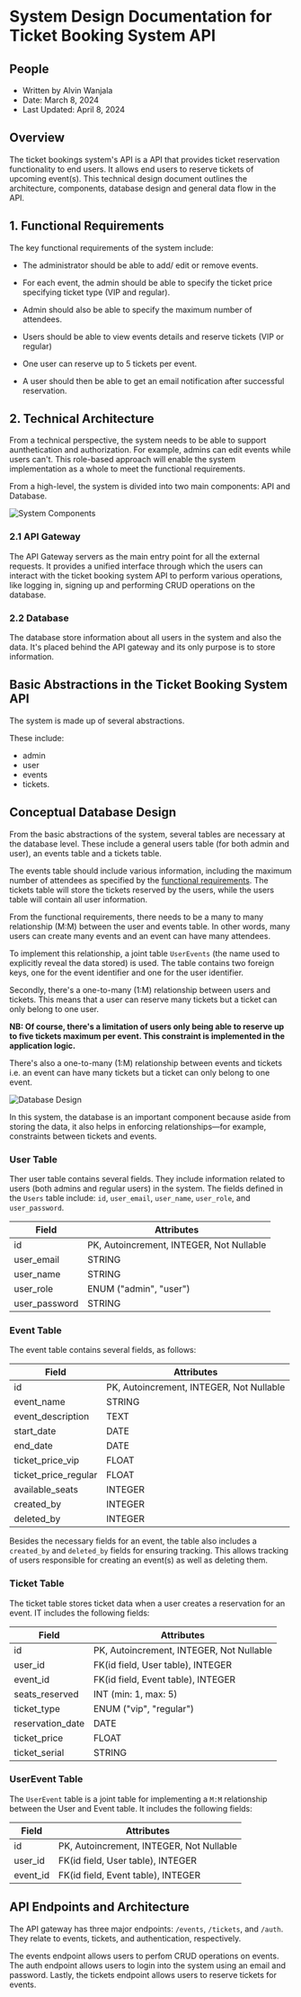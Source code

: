 # System Design Documentation for Ticket Booking System API

## People

- Written by Alvin Wanjala
- Date: March 8, 2024
- Last Updated: April 8, 2024

## Overview

The ticket bookings system's API is a API that provides ticket reservation functionality to end users. It allows end users to reserve tickets of upcoming event(s). This technical design document outlines the architecture, components, database design and general data flow in the API.

## 1. Functional Requirements

The key functional requirements of the system include:

- The administrator should be able to add/ edit or remove events.
- For each event, the admin should be able to specify the ticket price specifying ticket type (VIP and regular).

- Admin should also be able to specify the maximum number of attendees.

- Users should be able to view events details and reserve tickets (VIP or regular)

- One user can reserve up to 5 tickets per event.

- A user should then be able to get an email notification after successful reservation.

## 2. Technical Architecture

From a technical perspective, the system needs to be able to support aunthetication and authorization. For example, admins can edit events while users can't. This role-based approach will enable the system implementation as a whole to meet the functional requirements.

From a high-level, the system is divided into two main components: API and Database.

![System Components](./static/img/system-components.png)


### 2.1 API Gateway

The API Gateway servers as the main entry point for all the external requests. It provides a unified interface through which the users can interact with the ticket booking system API to perform various operations, like logging in, signing up and performing CRUD operations on the database.

### 2.2 Database

The database store information about all users in the system and also the data. It's placed behind the API gateway and its only purpose is to store information.

## Basic Abstractions in the Ticket Booking System API

The system is made up of several abstractions.

These include:

- admin
- user
- events
- tickets.

## Conceptual Database Design

From the basic abstractions of the system, several tables are necessary at the database level. These include a general users table (for both admin and user), an events table and a tickets table.

The events table should include various information, including the maximum number of attendees as specified by the [functional requirements](#1-functional-requirements). The tickets table will store the tickets reserved by the users, while the users table will contain all user information.

From the functional requirements, there needs to be a many to many relationship (M:M) between the user and events table. In other words, many users can create many events and an event can have many attendees.

To implement this relationship, a joint table `UserEvents` (the name used to explicitly reveal the data stored) is used. The table contains two foreign keys, one for the event identifier and one for the user identifier.

Secondly, there's a one-to-many (1:M) relationship between users and tickets. This means that a user can reserve many tickets but a ticket can only belong to one user.

**NB: Of course, there's a limitation of users only being able to reserve up to five tickets maximum per event. This constraint is implemented in the application logic.**

There's also a one-to-many (1:M) relationship between events and tickets i.e. an event can have many tickets but a ticket can only belong to one event.

![Database Design](./static/img/database-design.png)

In this system, the database is an important component because aside from storing the data, it also helps in enforcing relationships—for example, constraints between tickets and events.

### User Table

Ther user table contains several fields. They include information related to users (both admins and regular users) in the system. The fields defined in the `Users` table include: `id`, `user_email`, `user_name`, `user_role`, and `user_password`. 

| Field   | Attributes |
| -------- | ------- |
| id  | PK, Autoincrement, INTEGER, Not Nullable   |
| user_email| STRING    |
| user_name   | STRING    |
| user_role   | ENUM ("admin", "user")    |
| user_password   | STRING    |

### Event Table

The event table contains several fields, as follows: 

| Field   | Attributes |
| -------- | ------- |
| id  | PK, Autoincrement, INTEGER, Not Nullable   |
| event_name| STRING    |
| event_description   | TEXT    |
| start_date  | DATE    |
| end_date  | DATE    |
| ticket_price_vip  | FLOAT    |
| ticket_price_regular  | FLOAT    |
| available_seats  | INTEGER   |
| created_by | INTEGER   |
| deleted_by | INTEGER   |

Besides the necessary fields for an event, the table also includes a `created_by` and `deleted_by` fields for ensuring tracking. This allows tracking of users responsible for creating an event(s) as well as deleting them.

### Ticket Table

The ticket table stores ticket data when a user creates a reservation for an event. IT includes the following fields:

| Field   | Attributes |
| -------- | ------- |
| id  | PK, Autoincrement, INTEGER, Not Nullable   |
| user_id| FK(id field, User table), INTEGER   |
| event_id   | FK(id field, Event table), INTEGER    |
| seats_reserved  | INT (min: 1, max: 5)    |
| ticket_type  | ENUM ("vip", "regular")    |
| reservation_date | DATE   |
| ticket_price  | FLOAT    |
| ticket_serial  | STRING   |

### UserEvent Table

The `UserEvent` table is a joint table for implementing a `M:M` relationship between the User and Event table. It includes the following fields:

| Field   | Attributes |
| -------- | ------- |
| id  | PK, Autoincrement, INTEGER, Not Nullable   |
| user_id| FK(id field, User table), INTEGER   |
| event_id   | FK(id field, Event table), INTEGER    |


## API Endpoints and Architecture

The API gateway has three major endpoints: `/events`, `/tickets`, and `/auth`. They relate to events, tickets, and authentication, respectively.

The events endpoint allows users to perfom CRUD operations on events. The auth endpoint allows users to login into the system using an email and password. Lastly, the tickets endpoint allows users to reserve tickets for events.
